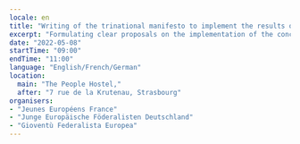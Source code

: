 ```yaml
---
locale: en
title: "Writing of the trinational manifesto to implement the results of the Conference on the future of Europe"
excerpt: "Formulating clear proposals on the implementation of the conclusions of the Conference on the Future of Europe on French, German and Italian territories."
date: "2022-05-08"
startTime: "09:00"
endTime: "11:00"
language: "English/French/German"
location:
  main: "The People Hostel,"
  after: "7 rue de la Krutenau, Strasbourg"
organisers:
- "Jeunes Européens France"
- "Junge Europäische Föderalisten Deutschland"
- "Gioventù Federalista Europea"
---
```

